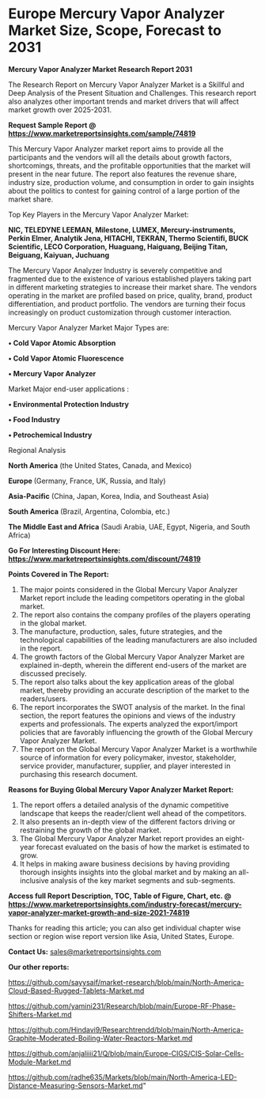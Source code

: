 # Europe Mercury Vapor Analyzer Market Size, Scope, Forecast to 2031

<strong>Mercury Vapor Analyzer Market Research Report 2031</strong>

The Research Report on Mercury Vapor Analyzer Market is a Skillful and Deep Analysis of the Present Situation and Challenges. This research report also analyzes other important trends and market drivers that will affect market growth over 2025-2031.

<strong>Request Sample Report @ <a href=https://www.marketreportsinsights.com/sample/74819>https://www.marketreportsinsights.com/sample/74819</a></strong>

This Mercury Vapor Analyzer market report aims to provide all the participants and the vendors will all the details about growth factors, shortcomings, threats, and the profitable opportunities that the market will present in the near future. The report also features the revenue share, industry size, production volume, and consumption in order to gain insights about the politics to contest for gaining control of a large portion of the market share.

Top Key Players in the Mercury Vapor Analyzer Market:

<strong>NIC, TELEDYNE LEEMAN, Milestone, LUMEX, Mercury-instruments, Perkin Elmer, Analytik Jena, HITACHI, TEKRAN, Thermo Scientifi, BUCK Scientific, LECO Corporation, Huaguang, Haiguang, Beijing Titan, Beiguang, Kaiyuan, Juchuang</strong>

The Mercury Vapor Analyzer Industry is severely competitive and fragmented due to the existence of various established players taking part in different marketing strategies to increase their market share. The vendors operating in the market are profiled based on price, quality, brand, product differentiation, and product portfolio. The vendors are turning their focus increasingly on product customization through customer interaction.

Mercury Vapor Analyzer Market Major Types are:

<strong>• Cold Vapor Atomic Absorption

• Cold Vapor Atomic Fluorescence

• Mercury Vapor Analyzer</strong>

Market Major end-user applications :

<strong>• Environmental Protection Industry

• Food Industry

• Petrochemical Industry</strong>

Regional Analysis

</u><strong><b>North America</b></strong> (the United States, Canada, and Mexico)

<strong><b>Europe </b></strong>(Germany, France, UK, Russia, and Italy)

<strong><b>Asia-Pacific</b></strong> (China, Japan, Korea, India, and Southeast Asia)

<strong><b>South America</b></strong> (Brazil, Argentina, Colombia, etc.)

<strong><b>The Middle East and Africa</b></strong> (Saudi Arabia, UAE, Egypt, Nigeria, and South Africa)

<strong>Go For Interesting Discount Here: <a href=https://www.marketreportsinsights.com/discount/74819>https://www.marketreportsinsights.com/discount/74819</a></strong>

<strong>Points Covered in The Report:</strong>
<ol>
  <li>The major points considered in the Global Mercury Vapor Analyzer Market report include the leading competitors operating in the global market.</li>
  <li>The report also contains the company profiles of the players operating in the global market.</li>
  <li>The manufacture, production, sales, future strategies, and the technological capabilities of the leading manufacturers are also included in the report.</li>
  <li>The growth factors of the Global Mercury Vapor Analyzer Market are explained in-depth, wherein the different end-users of the market are discussed precisely.</li>
  <li>The report also talks about the key application areas of the global market, thereby providing an accurate description of the market to the readers/users.</li>
  <li>The report incorporates the SWOT analysis of the market. In the final section, the report features the opinions and views of the industry experts and professionals. The experts analyzed the export/import policies that are favorably influencing the growth of the Global Mercury Vapor Analyzer Market.</li>
  <li>The report on the Global Mercury Vapor Analyzer Market is a worthwhile source of information for every policymaker, investor, stakeholder, service provider, manufacturer, supplier, and player interested in purchasing this research document.</li>
</ol>
<strong>Reasons for Buying Global Mercury Vapor Analyzer Market Report:</strong>

<ol>
  <li>The report offers a detailed analysis of the dynamic competitive landscape that keeps the reader/client well ahead of the competitors.</li>
  <li>It also presents an in-depth view of the different factors driving or restraining the growth of the global market.</li>
  <li>The Global Mercury Vapor Analyzer Market report provides an eight-year forecast evaluated on the basis of how the market is estimated to grow.</li>
  <li>It helps in making aware business decisions by having providing thorough insights insights into the global market and by making an all-inclusive analysis of the key market segments and sub-segments.</li>
</ol>
<strong>Access full Report Description, TOC, Table of Figure, Chart, etc. @ <a href=https://www.marketreportsinsights.com/industry-forecast/mercury-vapor-analyzer-market-growth-and-size-2021-74819>https://www.marketreportsinsights.com/industry-forecast/mercury-vapor-analyzer-market-growth-and-size-2021-74819</a></strong>


Thanks for reading this article; you can also get individual chapter wise section or region wise report version like Asia, United States, Europe.

<strong>Contact Us:</strong>
sales@marketreportsinsights.com

<strong>Our other reports:</strong>

<a href=https://github.com/sayysaif/market-research/blob/main/North-America-Cloud-Based-Rugged-Tablets-Market.md>https://github.com/sayysaif/market-research/blob/main/North-America-Cloud-Based-Rugged-Tablets-Market.md</a>

<a href=https://github.com/yamini231/Research/blob/main/Europe-RF-Phase-Shifters-Market.md>https://github.com/yamini231/Research/blob/main/Europe-RF-Phase-Shifters-Market.md</a>

<a href=https://github.com/Hindavi9/Researchtrendd/blob/main/North-America-Graphite-Moderated-Boiling-Water-Reactors-Market.md>https://github.com/Hindavi9/Researchtrendd/blob/main/North-America-Graphite-Moderated-Boiling-Water-Reactors-Market.md</a>

<a href=https://github.com/anjaliiii21/Q/blob/main/Europe-CIGS/CIS-Solar-Cells-Module-Market.md>https://github.com/anjaliiii21/Q/blob/main/Europe-CIGS/CIS-Solar-Cells-Module-Market.md</a>

<a href=https://github.com/radhe635/Markets/blob/main/North-America-LED-Distance-Measuring-Sensors-Market.md>https://github.com/radhe635/Markets/blob/main/North-America-LED-Distance-Measuring-Sensors-Market.md</a>"
